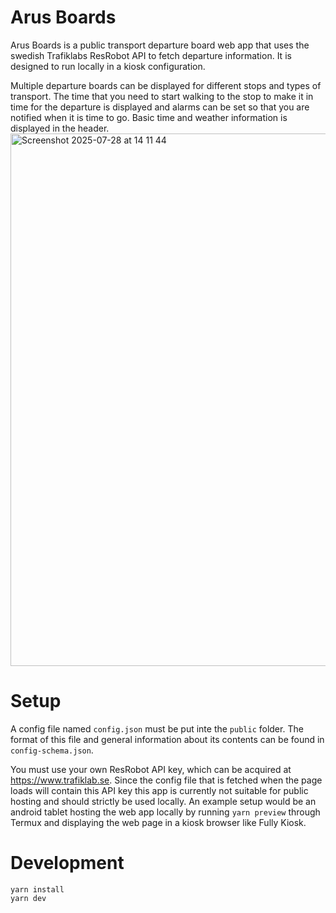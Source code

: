 # Arus Boards

Arus Boards is a public transport departure board web app that uses the swedish Trafiklabs ResRobot API to fetch departure information. It is designed to run locally in a kiosk configuration.

Multiple departure boards can be displayed for different stops and types of transport. The time that you need to start walking to the stop to make it in time for the departure is displayed and alarms can be set so that you are notified when it is time to go. Basic time and weather information is displayed in the header.
<img width="1512" height="852" alt="Screenshot 2025-07-28 at 14 11 44" src="https://github.com/user-attachments/assets/85a122c2-7b8d-4b53-89c7-e2a9bd3065b8" />

# Setup

A config file named `config.json` must be put inte the `public` folder. The format of this file and general information about its contents can be found in `config-schema.json`.

You must use your own ResRobot API key, which can be acquired at https://www.trafiklab.se. Since the config file that is fetched when the page loads will contain this API key this app is currently not suitable for public hosting and should strictly be used locally. An example setup would be an android tablet hosting the web app locally by running `yarn preview` through Termux and displaying the web page in a kiosk browser like Fully Kiosk.

# Development

```
yarn install
yarn dev
```
